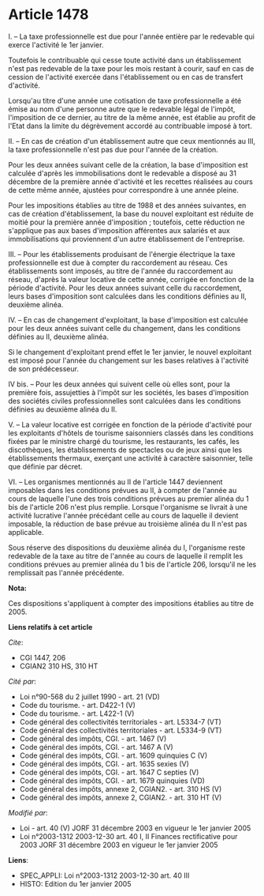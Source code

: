# Article 1478

I. – La taxe professionnelle est due pour l'année entière par le redevable qui exerce l'activité le 1er janvier.

Toutefois le contribuable qui cesse toute activité dans un établissement n'est pas redevable de la taxe pour les mois restant
à courir, sauf en cas de cession de l'activité exercée dans l'établissement ou en cas de transfert d'activité.

Lorsqu'au titre d'une année une cotisation de taxe professionnelle a été émise au nom d'une personne autre que le redevable
légal de l'impôt, l'imposition de ce dernier, au titre de la même année, est établie au profit de l'Etat dans la limite du
dégrèvement accordé au contribuable imposé à tort.

II. – En cas de création d'un établissement autre que ceux mentionnés au III, la taxe professionnelle n'est pas due pour
l'année de la création.

Pour les deux années suivant celle de la création, la base d'imposition est calculée d'après les immobilisations dont le
redevable a disposé au 31 décembre de la première année d'activité et les recettes réalisées au cours de cette même année,
ajustées pour correspondre à une année pleine.

Pour les impositions établies au titre de 1988 et des années suivantes, en cas de création d'établissement, la base du nouvel
exploitant est réduite de moitié pour la première année d'imposition ; toutefois, cette réduction ne s'applique pas aux bases
d'imposition afférentes aux salariés et aux immobilisations qui proviennent d'un autre établissement de l'entreprise.

III. – Pour les établissements produisant de l'énergie électrique la taxe professionnelle est due à compter du raccordement
au réseau. Ces établissements sont imposés, au titre de l'année du raccordement au réseau, d'après la valeur locative de
cette année, corrigée en fonction de la période d'activité. Pour les deux années suivant celle du raccordement, leurs bases
d'imposition sont calculées dans les conditions définies au II, deuxième alinéa.

IV. – En cas de changement d'exploitant, la base d'imposition est calculée pour les deux années suivant celle du changement,
dans les conditions définies au II, deuxième alinéa.

Si le changement d'exploitant prend effet le 1er janvier, le nouvel exploitant est imposé pour l'année du changement sur les
bases relatives à l'activité de son prédécesseur.

IV bis. – Pour les deux années qui suivent celle où elles sont, pour la première fois, assujetties à l'impôt sur les
sociétés, les bases d'imposition des sociétés civiles professionnelles sont calculées dans les conditions définies au
deuxième alinéa du II.

V. – La valeur locative est corrigée en fonction de la période d'activité pour les exploitants d'hôtels de tourisme
saisonniers classés dans les conditions fixées par le ministre chargé du tourisme, les restaurants, les cafés, les
discothèques, les établissements de spectacles ou de jeux ainsi que les établissements thermaux, exerçant une activité à
caractère saisonnier, telle que définie par décret.

VI. – Les organismes mentionnés au II de l'article 1447 deviennent imposables dans les conditions prévues au II, à compter de
l'année au cours de laquelle l'une des trois conditions prévues au premier alinéa du 1 bis de l'article 206 n'est plus
remplie. Lorsque l'organisme se livrait à une activité lucrative l'année précédant celle au cours de laquelle il devient
imposable, la réduction de base prévue au troisième alinéa du II n'est pas applicable.

Sous réserve des dispositions du deuxième alinéa du I, l'organisme reste redevable de la taxe au titre de l'année au cours de
laquelle il remplit les conditions prévues au premier alinéa du 1 bis de l'article 206, lorsqu'il ne les remplissait pas
l'année précédente.

**Nota:**

Ces dispositions s'appliquent à compter des impositions établies au titre de 2005.

**Liens relatifs à cet article**

_Cite_:

  - CGI 1447, 206
  - CGIAN2 310 HS, 310 HT

_Cité par_:

  - Loi n°90-568 du 2 juillet 1990 - art. 21 (VD)
  - Code du tourisme. - art. D422-1 (V)
  - Code du tourisme. - art. L422-1 (V)
  - Code général des collectivités territoriales - art. L5334-7 (VT)
  - Code général des collectivités territoriales - art. L5334-9 (VT)
  - Code général des impôts, CGI. - art. 1467 (V)
  - Code général des impôts, CGI. - art. 1467 A (V)
  - Code général des impôts, CGI. - art. 1609 quinquies C (V)
  - Code général des impôts, CGI. - art. 1635 sexies (V)
  - Code général des impôts, CGI. - art. 1647 C septies (V)
  - Code général des impôts, CGI. - art. 1679 quinquies (VD)
  - Code général des impôts, annexe 2, CGIAN2. - art. 310 HS (V)
  - Code général des impôts, annexe 2, CGIAN2. - art. 310 HT (V)

_Modifié par_:

  - Loi - art. 40 (V) JORF 31 décembre 2003 en vigueur le 1er janvier 2005
  - Loi n°2003-1312 2003-12-30 art. 40 I, II Finances rectificative pour 2003 JORF 31 décembre 2003 en vigueur le 1er janvier 2005

**Liens**:

  - SPEC_APPLI: Loi n°2003-1312 2003-12-30 art. 40 III
  - HISTO: Edition du 1er janvier 2005

